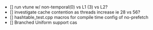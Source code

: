 - [] run vtune w/ non-temporal(0) vs L1 (3) vs L2?
- [] investigate cache contention as threads increase ie 28 vs 56?
- [] hashtable_test.cpp macros for compile time config of no-prefetch
- [] Branched Uniform support cas



